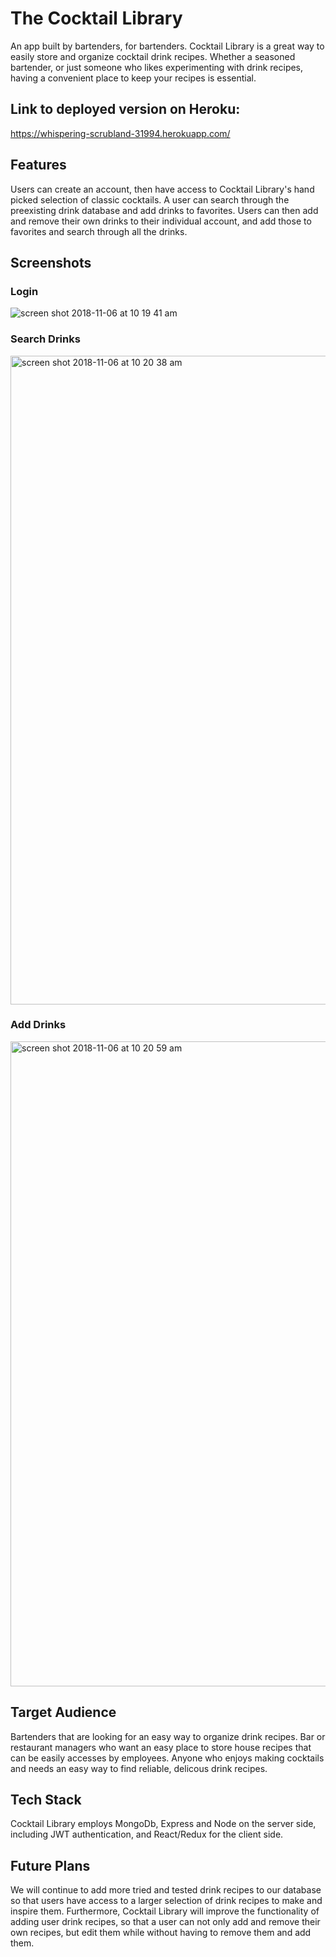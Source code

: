 # The Cocktail Library
An app built by bartenders, for bartenders.  Cocktail Library is a great way to easily store and organize cocktail drink recipes.  Whether a seasoned bartender, or just someone who likes experimenting with drink recipes, having a convenient place to keep your recipes is essential.

## Link to deployed version on Heroku:
https://whispering-scrubland-31994.herokuapp.com/

## Features
Users can create an account, then have access to Cocktail Library's hand picked selection of classic cocktails.  A user can search through the preexisting drink database and add drinks to favorites.  Users can then add and remove their own drinks to their individual account, and add those to favorites and search through all the drinks.

## Screenshots
### Login
![screen shot 2018-11-06 at 10 19 41 am](https://user-images.githubusercontent.com/38081935/48084895-c1187f00-e1ad-11e8-87a0-eb8006673e1c.png)

### Search Drinks
<img width="1038" alt="screen shot 2018-11-06 at 10 20 38 am" src="https://user-images.githubusercontent.com/38081935/48084954-dee5e400-e1ad-11e8-91e2-d81ede879b57.png">

### Add Drinks
<img width="1032" alt="screen shot 2018-11-06 at 10 20 59 am" src="https://user-images.githubusercontent.com/38081935/48084984-f3c27780-e1ad-11e8-95aa-55ac2a231e78.png">

## Target Audience
Bartenders that are looking for an easy way to organize drink recipes.  Bar or restaurant managers who want an easy place to store house recipes that can be easily accesses by employees.  Anyone who enjoys making cocktails and needs an easy way to find reliable, delicous drink recipes. 

## Tech Stack
Cocktail Library employs MongoDb, Express and Node on the server side, including JWT authentication, and React/Redux for the client side.

## Future Plans
We will continue to add more tried and tested drink recipes to our database so that users have access to a larger selection of drink recipes to make and inspire them.  Furthermore, Cocktail Library will improve the functionality of adding user drink recipes, so that a user can not only add and remove their own recipes, but edit them while without having to remove them and add them.

